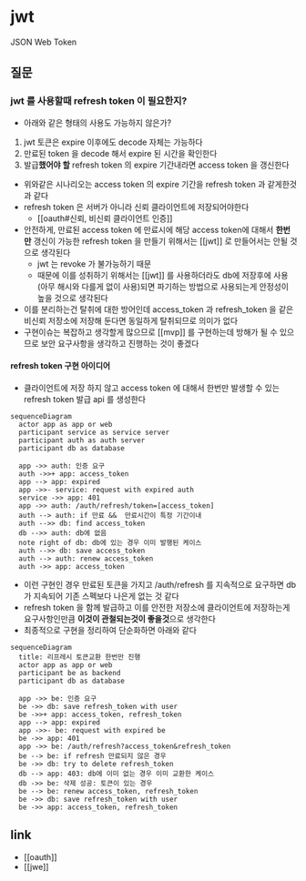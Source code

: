 # jwt
JSON Web Token

## 질문
### jwt 를 사용할때 refresh token 이 필요한지?
- 아래와 같은 형태의 사용도 가능하지 않은가?
1. jwt 토큰은 expire 이후에도 decode 자체는 가능하다
2. 만료된 token 을 decode 해서 expire 된 시간을 확인한다
3. 발급**했어야 할** refresh token 의 expire 기간내라면 access token 을 갱신한다
- 위와같은 시나리오는 access token 의 expire 기간을 refresh token 과 같게한것과 같다
- refresh token 은 서버가 아니라 신뢰 클라이언트에 저장되어야한다
  + [[oauth#신뢰, 비신뢰 클라이언트 인증]]
- 안전하게, 만료된 access token 에 만료시에 해당 access token에 대해서 **한번만** 갱신이 가능한 refresh token 을 만들기 위해서는 [[jwt]] 로 만들어서는 안될 것으로 생각된다
  - jwt 는 revoke 가 불가능하기 때문
  - 때문에 이를 성취하기 위해서는 [[jwt]] 를 사용하더라도 db에 저장후에 사용(아무 해시와 다를게 없이 사용)되면 파기하는 방법으로 사용되는게 안정성이 높을 것으로 생각된다
- 이를 분리하는건 탈취에 대한 방어인데 access_token 과 refresh_token 을 같은 비신뢰 저장소에 저장해 둔다면 동일하게 탈취되므로 의미가 없다
- 구현이슈는 복잡하고 생각할게 많으므로 [[mvp]] 를 구현하는데 방해가 될 수 있으므로 보안 요구사항을 생각하고 진행하는 것이 좋겠다

#### refresh token 구현 아이디어
- 클라이언트에 저장 하지 않고 access token 에 대해서 한번만 발생할 수 있는 refresh token 발급 api 를 생성한다
```mermaid
sequenceDiagram
  actor app as app or web
  participant service as service server
  participant auth as auth server
  participant db as database

  app ->> auth: 인증 요구
  auth ->>+ app: access_token
  app --> app: expired
  app ->>- service: request with expired auth
  service ->> app: 401
  app ->> auth: /auth/refresh/token=[access_token]
  auth --> auth: if 만료 &&  만료시간이 특정 기간이내
  auth -->> db: find access_token
  db -->> auth: db에 없음
  note right of db: db에 있는 경우 이미 발행된 케이스
  auth -->> db: save access_token
  auth --> auth: renew access_token
  auth ->> app: access_token
```
  - 이런 구현인 경우 만료된 토큰을 가지고 /auth/refresh 를 지속적으로 요구하면 db 가 지속되어 기존 스펙보다 나은게 없는 것 같다
  - refresh token 을 함께 발급하고 이를 안전한 저장소에 클라이언트에 저장하는게 요구사항인만큼 **이것이 관철되는것이 좋을것**으로 생각한다
  - 최종적으로 구현을 정리하여 단순화하면 아래와 같다
```mermaid
sequenceDiagram
  title: 리프레시 토큰교환 한번만 진행
  actor app as app or web
  participant be as backend
  participant db as database

  app ->> be: 인증 요구
  be ->> db: save refresh_token with user
  be ->>+ app: access_token, refresh_token
  app --> app: expired
  app ->>- be: request with expired be
  be ->> app: 401
  app ->> be: /auth/refresh?access_token&refresh_token
  be --> be: if refresh 만료되지 않은 경우
  be ->> db: try to delete refresh_token
  db --> app: 403: db에 이미 없는 경우 이미 교환한 케이스
  db ->> be: 삭제 성공: 토큰이 있는 경우
  be --> be: renew access_token, refresh_token
  be ->> db: save refresh_token with user
  be ->> app: access_token, refresh_token
```

## link
- [[oauth]]
- [[jwe]]
